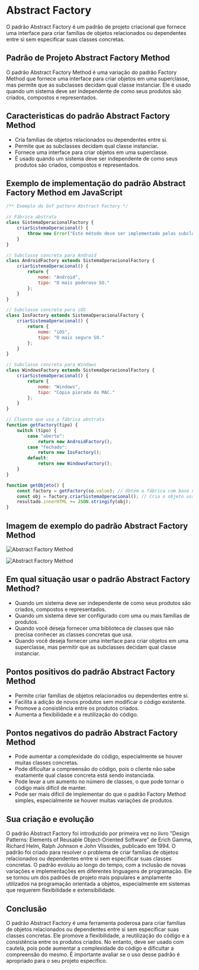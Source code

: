 # Abstract Factory

O padrão Abstract Factory é um padrão de projeto criacional que fornece uma interface para criar famílias de objetos relacionados ou dependentes entre si sem especificar suas classes concretas.

## Padrão de Projeto Abstract Factory Method

O padrão Abstract Factory Method é uma variação do padrão Factory Method que fornece uma interface para criar objetos em uma superclasse, mas permite que as subclasses decidam qual classe instanciar. Ele é usado quando um sistema deve ser independente de como seus produtos são criados, compostos e representados.

## Caracteristicas do padrão Abstract Factory Method

- Cria famílias de objetos relacionados ou dependentes entre si.
- Permite que as subclasses decidam qual classe instanciar.
- Fornece uma interface para criar objetos em uma superclasse.
- É usado quando um sistema deve ser independente de como seus produtos são criados, compostos e representados.

## Exemplo de implementação do padrão Abstract Factory Method em JavaScript

```js
/** Exemplo do Gof pattern Abstract Factory */

// Fábrica abstrata
class SistemaOperacionalFactory {
    criarSistemaOperacional() {
        throw new Error("Este método deve ser implementado pelas subclasses.");
    }
}

// Subclasse concreta para Android
class AndroidFactory extends SistemaOperacionalFactory {
    criarSistemaOperacional() {
        return {
            nome: "Android",
            tipo: "O mais poderoso SO."
        };
    }
}

// Subclasse concreta para iOS
class IosFactory extends SistemaOperacionalFactory {
    criarSistemaOperacional() {
        return {
            nome: "iOS",
            tipo: "O mais seguro SO."
        };
    }
}

// Subclasse concreta para Windows
class WindowsFactory extends SistemaOperacionalFactory {
    criarSistemaOperacional() {
        return {
            nome: "Windows",
            tipo: "Cópia piorada do MAC."
        };
    }
}

// Cliente que usa a fábrica abstrata
function getFactory(tipo) {
    switch (tipo) {
        case "aberto":
            return new AndroidFactory();
        case "fechado":
            return new IosFactory();
        default:
            return new WindowsFactory();
    }
}

function getObjeto() {
    const factory = getFactory(so.value); // Obtém a fábrica com base no tipo
    const obj = factory.criarSistemaOperacional(); // Cria o objeto usando a fábrica
    resultado.innerHTML += JSON.stringify(obj);
}
```

## Imagem de exemplo do padrão Abstract Factory Method

![Abstract Factory Method](https://refactoring.guru/images/patterns/content/abstract-factory/abstract-factory-en-3x.png)

![Abstract Factory Method](https://refactoring.guru/images/patterns/diagrams/abstract-factory/problem-pt-br.png?id=98a0309f5f32f1636a423aa9c979595d)

## Em qual situação usar o padrão Abstract Factory Method?

- Quando um sistema deve ser independente de como seus produtos são criados, compostos e representados.
- Quando um sistema deve ser configurado com uma ou mais famílias de produtos.
- Quando você deseja fornecer uma biblioteca de classes que não precisa conhecer as classes concretas que usa.
- Quando você deseja fornecer uma interface para criar objetos em uma superclasse, mas permitir que as subclasses decidam qual classe instanciar.

## Pontos positivos do padrão Abstract Factory Method

- Permite criar famílias de objetos relacionados ou dependentes entre si.
- Facilita a adição de novos produtos sem modificar o código existente.
- Promove a consistência entre os produtos criados.
- Aumenta a flexibilidade e a reutilização do código.

## Pontos negativos do padrão Abstract Factory Method

- Pode aumentar a complexidade do código, especialmente se houver muitas classes concretas.
- Pode dificultar a compreensão do código, pois o cliente não sabe exatamente qual classe concreta está sendo instanciada.
- Pode levar a um aumento no número de classes, o que pode tornar o código mais difícil de manter.
- Pode ser mais difícil de implementar do que o padrão Factory Method simples, especialmente se houver muitas variações de produtos.


## Sua criação e evolução

O padrão Abstract Factory foi introduzido por primeira vez no livro "Design Patterns: Elements of Reusable Object-Oriented Software" de Erich Gamma, Richard Helm, Ralph Johnson e John Vlissides, publicado em 1994. O padrão foi criado para resolver o problema de criar famílias de objetos relacionados ou dependentes entre si sem especificar suas classes concretas.
O padrão evoluiu ao longo do tempo, com a inclusão de novas variações e implementações em diferentes linguagens de programação. Ele se tornou um dos padrões de projeto mais populares e amplamente utilizados na programação orientada a objetos, especialmente em sistemas que requerem flexibilidade e extensibilidade.

## Conclusão

O padrão Abstract Factory é uma ferramenta poderosa para criar famílias de objetos relacionados ou dependentes entre si sem especificar suas classes concretas. Ele promove a flexibilidade, a reutilização do código e a consistência entre os produtos criados. No entanto, deve ser usado com cautela, pois pode aumentar a complexidade do código e dificultar a compreensão do mesmo. É importante avaliar se o uso desse padrão é apropriado para o seu projeto específico.